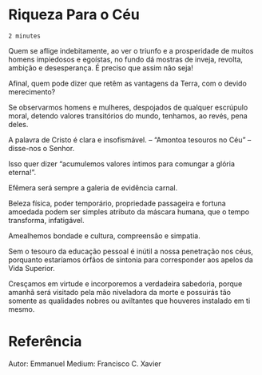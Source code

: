 # Riqueza Para o Céu
`2 minutes`

Quem se aflige indebitamente, ao ver o triunfo e a prosperidade de muitos homens impiedosos e egoístas, no fundo dá mostras de inveja, revolta, ambição e desesperança. É preciso que assim não seja!

Afinal, quem pode dizer que retêm as vantagens da Terra, com o devido merecimento?

Se observarmos homens e mulheres, despojados de qualquer escrúpulo moral, detendo valores transitórios do mundo, tenhamos, ao revés, pena deles.

A palavra de Cristo é clara e insofismável. – “Amontoa tesouros no Céu” – disse-nos o Senhor.

Isso quer dizer “acumulemos valores íntimos para comungar a glória eterna!”.

Efêmera será sempre a galeria de evidência carnal.

Beleza física, poder temporário, propriedade passageira e fortuna amoedada podem ser simples atributo da máscara humana, que o tempo transforma, infatigável.

Amealhemos bondade e cultura, compreensão e simpatia.

Sem o tesouro da educação pessoal é inútil a nossa penetração nos céus, porquanto estaríamos órfãos de sintonia para corresponder aos apelos da Vida Superior.

Cresçamos em virtude e incorporemos a verdadeira sabedoria, porque amanhã será visitado pela mão niveladora da morte e possuirás tão somente as qualidades nobres ou aviltantes que houveres instalado em ti mesmo.

# Referência
Autor: Emmanuel
Medium: Francisco C. Xavier  


